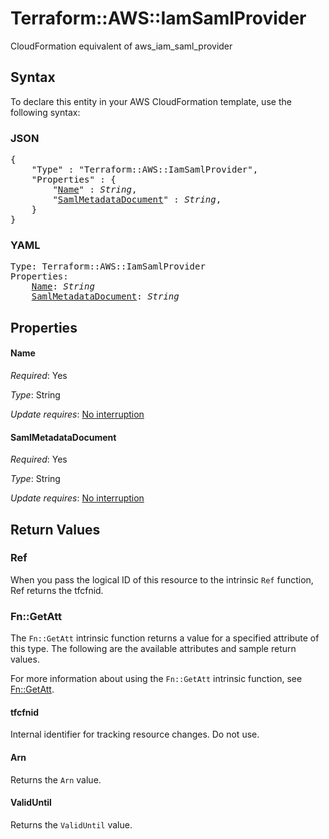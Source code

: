 # Terraform::AWS::IamSamlProvider

CloudFormation equivalent of aws_iam_saml_provider

## Syntax

To declare this entity in your AWS CloudFormation template, use the following syntax:

### JSON

<pre>
{
    "Type" : "Terraform::AWS::IamSamlProvider",
    "Properties" : {
        "<a href="#name" title="Name">Name</a>" : <i>String</i>,
        "<a href="#samlmetadatadocument" title="SamlMetadataDocument">SamlMetadataDocument</a>" : <i>String</i>,
    }
}
</pre>

### YAML

<pre>
Type: Terraform::AWS::IamSamlProvider
Properties:
    <a href="#name" title="Name">Name</a>: <i>String</i>
    <a href="#samlmetadatadocument" title="SamlMetadataDocument">SamlMetadataDocument</a>: <i>String</i>
</pre>

## Properties

#### Name

_Required_: Yes

_Type_: String

_Update requires_: [No interruption](https://docs.aws.amazon.com/AWSCloudFormation/latest/UserGuide/using-cfn-updating-stacks-update-behaviors.html#update-no-interrupt)

#### SamlMetadataDocument

_Required_: Yes

_Type_: String

_Update requires_: [No interruption](https://docs.aws.amazon.com/AWSCloudFormation/latest/UserGuide/using-cfn-updating-stacks-update-behaviors.html#update-no-interrupt)

## Return Values

### Ref

When you pass the logical ID of this resource to the intrinsic `Ref` function, Ref returns the tfcfnid.

### Fn::GetAtt

The `Fn::GetAtt` intrinsic function returns a value for a specified attribute of this type. The following are the available attributes and sample return values.

For more information about using the `Fn::GetAtt` intrinsic function, see [Fn::GetAtt](https://docs.aws.amazon.com/AWSCloudFormation/latest/UserGuide/intrinsic-function-reference-getatt.html).

#### tfcfnid

Internal identifier for tracking resource changes. Do not use.

#### Arn

Returns the <code>Arn</code> value.

#### ValidUntil

Returns the <code>ValidUntil</code> value.

